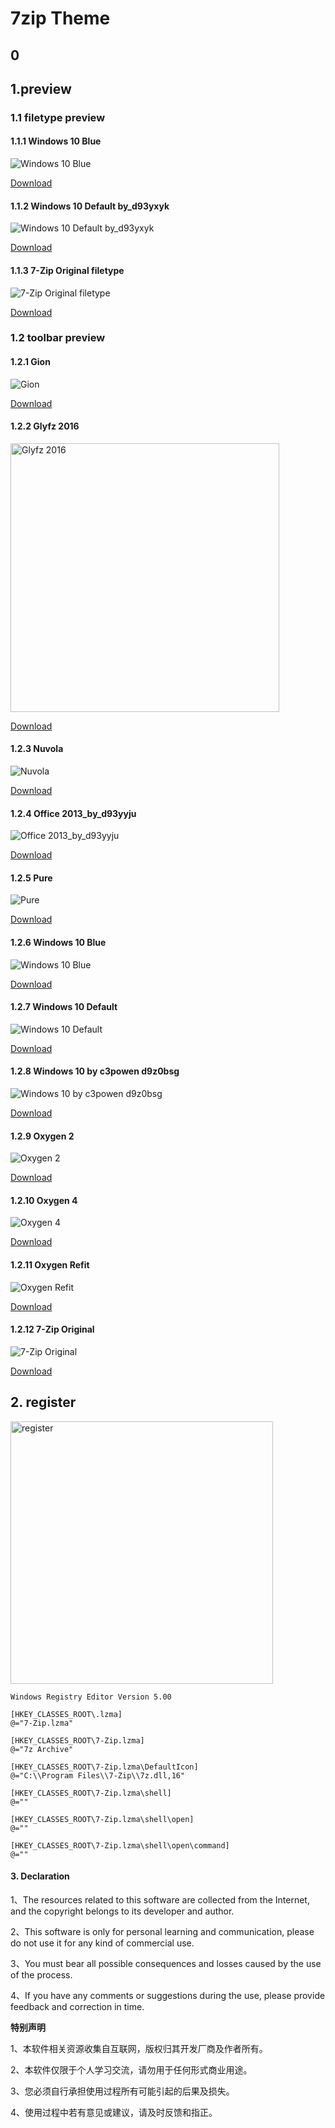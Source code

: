 # 7zip Theme

## 0

## 1.preview
### 1.1 filetype preview

#### 1.1.1 Windows 10 Blue

![Windows 10 Blue](./preview/filetype/Windows%2010%20Blue.jpg)

[Download](./Filetype/Windows%2010%20Blue.zip)

#### 1.1.2 Windows 10 Default by_d93yxyk

![Windows 10 Default by_d93yxyk](./preview/filetype/Windows%2010%20Default%20by_d93yxyk.jpg)

[Download](./Filetype/Windows%2010%20Default%20by_d93yxyk.zip)

#### 1.1.3 7-Zip Original filetype

![7-Zip Original filetype](./preview/filetype/7-Zip%20Original%20filetype.jpg)

[Download](./Filetype/7-Zip%20Original%20filetype.zip)

### 1.2 toolbar preview
#### 1.2.1 Gion

![Gion](./preview/toolbar/Gion.jpg)

[Download](./Toolbar/Gion.zip)

#### 1.2.2 Glyfz 2016

<img alt='Glyfz 2016' src="./preview/toolbar/Glyfz%202016.jpg" width="430">

[Download](./Toolbar/Glyfz%202016.zip)

#### 1.2.3 Nuvola

![Nuvola](./preview/toolbar/Nuvola.jpg)

[Download](./Toolbar/Nuvola.zip)

#### 1.2.4 Office 2013_by_d93yyju

![Office 2013_by_d93yyju](./preview/toolbar/Office%202013_by_d93yyju.jpg)

[Download](./Toolbar/Office%202013_by_d93yyju.zip)

#### 1.2.5 Pure

![Pure](./preview/toolbar/Pure.jpg)

[Download](./Toolbar/Pure.zip)

#### 1.2.6 Windows 10 Blue

![Windows 10 Blue](./preview/toolbar/Windows%2010%20Blue.jpg)

[Download](./Toolbar/Windows%2010%20Blue.zip)

#### 1.2.7 Windows 10 Default

![Windows 10 Default](./preview/toolbar/Windows%2010%20Default.jpg)

[Download](./Toolbar/Windows%2010%20Default.zip)

#### 1.2.8 Windows 10 by c3powen d9z0bsg

![Windows 10 by c3powen d9z0bsg](./preview/toolbar/Windows%2010%20by%20c3powen%20d9z0bsg.jpg)

[Download](./Toolbar/Windows%2010%20by%20c3powen%20d9z0bsg.zip)

#### 1.2.9 Oxygen 2

![Oxygen 2](./preview/toolbar/Oxygen%202.jpg)

[Download](./Toolbar/Oxygen%202.zip)

#### 1.2.10 Oxygen 4

![Oxygen 4](./preview/toolbar/Oxygen%204.jpg)

[Download](./Toolbar/Oxygen%204.zip)

#### 1.2.11 Oxygen Refit

![Oxygen Refit](./preview/toolbar/Oxygen%20Refit.jpg)

[Download](./Toolbar/Oxygen%20Refit.zip)

#### 1.2.12 7-Zip Original

![7-Zip Original](./preview/toolbar/7-Zip%20Original%20Toolbar%20Theme.jpg)

[Download](./Toolbar/7-Zip%20Original%20Toolbar%20Theme.zip)

## 2. register

<img alt='register' src="./preview/option.png" width="420">

```register
Windows Registry Editor Version 5.00

[HKEY_CLASSES_ROOT\.lzma]
@="7-Zip.lzma"

[HKEY_CLASSES_ROOT\7-Zip.lzma]
@="7z Archive"

[HKEY_CLASSES_ROOT\7-Zip.lzma\DefaultIcon]
@="C:\\Program Files\\7-Zip\\7z.dll,16"

[HKEY_CLASSES_ROOT\7-Zip.lzma\shell]
@=""

[HKEY_CLASSES_ROOT\7-Zip.lzma\shell\open]
@=""

[HKEY_CLASSES_ROOT\7-Zip.lzma\shell\open\command]
@=""
```

#### 3. Declaration

1、The resources related to this software are collected from the Internet, and the copyright belongs to its developer and author.

2、This software is only for personal learning and communication, please do not use it for any kind of commercial use.

3、You must bear all possible consequences and losses caused by the use of the process.

4、If you have any comments or suggestions during the use, please provide feedback and correction in time.



**特别声明**

1、本软件相关资源收集自互联网，版权归其开发厂商及作者所有。

2、本软件仅限于个人学习交流，请勿用于任何形式商业用途。

3、您必须自行承担使用过程所有可能引起的后果及损失。

4、使用过程中若有意见或建议，请及时反馈和指正。